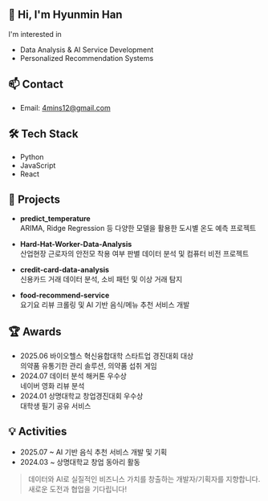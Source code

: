 ## 👋 Hi, I'm Hyunmin Han

I'm interested in  
- Data Analysis & AI Service Development  
- Personalized Recommendation Systems  

## 📫 Contact

- Email: 4mins12@gmail.com

## 🛠️ Tech Stack

- Python
- JavaScript 
- React

## 📂 Projects

- **predict_temperature**  
  ARIMA, Ridge Regression 등 다양한 모델을 활용한 도시별 온도 예측 프로젝트

- **Hard-Hat-Worker-Data-Analysis**  
  산업현장 근로자의 안전모 착용 여부 판별 데이터 분석 및 컴퓨터 비전 프로젝트

- **credit-card-data-analysis**  
  신용카드 거래 데이터 분석, 소비 패턴 및 이상 거래 탐지

- **food-recommend-service**  
  요기요 리뷰 크롤링 및 AI 기반 음식/메뉴 추천 서비스 개발

## 🏆 Awards

- 2025.06 바이오헬스 혁신융합대학 스타트업 경진대회 대상
  <br> 의약품 유통기한 관리 솔루션, 의약품 섭취 게임 </br>
- 2024.07 데이터 분석 해커톤 우수상
  <br>
  네이버 영화 리뷰 분석
  </br>
- 2024.01 상명대학교 창업경진대회 우수상
    <br>
  대학생 필기 공유 서비스
    </br>

## 💡 Activities

- 2025.07 ~ AI 기반 음식 추천 서비스 개발 및 기획
- 2024.03 ~ 상명대학교 창업 동아리 활동  


> 데이터와 AI로 실질적인 비즈니스 가치를 창출하는 개발자/기획자를 지향합니다.  
> 새로운 도전과 협업을 기다립니다!
